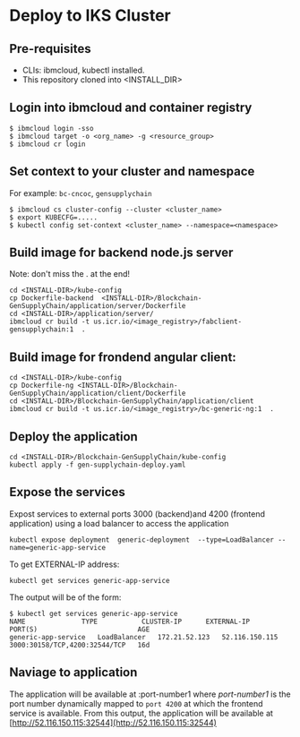 # Deploy to IKS Cluster
  
## Pre-requisites
- CLIs: ibmcloud, kubectl installed.
- This repository cloned into <INSTALL_DIR>

## Login into ibmcloud and container registry
```
$ ibmcloud login -sso
$ ibmcloud target -o <org_name> -g <resource_group>
$ ibmcloud cr login
```
## Set context to your cluster and namespace
For example: `bc-cncoc`, `gensupplychain`
```
$ ibmcloud cs cluster-config --cluster <cluster_name>
$ export KUBECFG=.....
$ kubectl config set-context <cluster_name> --namespace=<namespace>
```
## Build image for backend node.js server 
Note: don't miss the . at the end!
```
cd <INSTALL-DIR>/kube-config
cp Dockerfile-backend  <INSTALL-DIR>/Blockchain-GenSupplyChain/application/server/Dockerfile
cd <INSTALL-DIR>/application/server/
ibmcloud cr build -t us.icr.io/<image_registry>/fabclient-gensupplychain:1  .
```
## Build image for frondend angular client:
```
cd <INSTALL-DIR>/kube-config
cp Dockerfile-ng <INSTALL-DIR>/Blockchain-GenSupplyChain/application/client/Dockerfile
cd <INSTALL-DIR>/Blockchain-GenSupplyChain/application/client
ibmcloud cr build -t us.icr.io/<image_registry>/bc-generic-ng:1  .
```
## Deploy the application
```
cd <INSTALL-DIR>/Blockchain-GenSupplyChain/kube-config
kubectl apply -f gen-supplychain-deploy.yaml
```
## Expose the services 
Expost services to external ports 3000 (backend)and 4200 (frontend application) using a load balancer to access the application
```
kubectl expose deployment  generic-deployment  --type=LoadBalancer --name=generic-app-service
```
To get EXTERNAL-IP address:
```
kubectl get services generic-app-service
```
The output will be of the form:
```
$ kubectl get services generic-app-service
NAME              TYPE           CLUSTER-IP      EXTERNAL-IP      PORT(S)                         AGE
generic-app-service   LoadBalancer   172.21.52.123   52.116.150.115   3000:30158/TCP,4200:32544/TCP   16d
```
## Naviage to application 
The application will be available at <EXTERNAL-IP>:port-number1 where _port-number1_ is the port number dynamically mapped to `port 4200` at which the frontend service is available.  From this output, the application will be available at [http://52.116.150.115:32544](http://52.116.150.115:32544)
  
  
